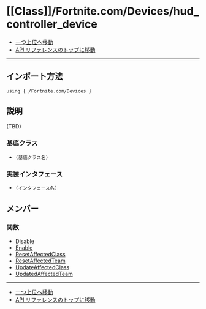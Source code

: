 # [[Class]]/Fortnite.com/Devices/hud_controller_device

- [一つ上位へ移動](../main.md)
- [API リファレンスのトップに移動](../../../main.md)

---

## インポート方法

```verse
using { /Fortnite.com/Devices }
```

## 説明

(TBD)

### 基底クラス

- `(基底クラス名)`

### 実装インタフェース

- `(インタフェース名)`

## メンバー

### 関数

- [Disable](./F_Disable/main.md)
- [Enable](./F_Enable/main.md)
- [ResetAffectedClass](./F_ResetAffectedClass/main.md)
- [ResetAffectedTeam](./F_ResetAffectedTeam/main.md)
- [UpdateAffectedClass](./F_UpdateAffectedClass/main.md)
- [UpdatedAffectedTeam](./F_UpdatedAffectedTeam/main.md)

---

- [一つ上位へ移動](../main.md)
- [API リファレンスのトップに移動](../../../main.md)
